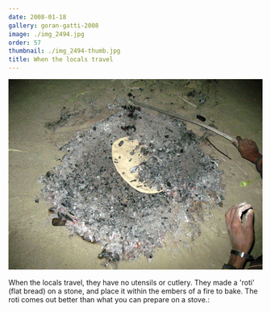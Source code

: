 ```yaml
---
date: 2008-01-18
gallery: goran-gatti-2008
image: ./img_2494.jpg
order: 57
thumbnail: ./img_2494-thumb.jpg
title: When the locals travel
---
```


![When the locals travel](./img_2494.jpg)

When the locals travel, they have no utensils or cutlery. They made a 'roti' (flat bread) on a stone, and place it within the embers of a fire to bake. The roti comes out better than what you can prepare on a stove.:
